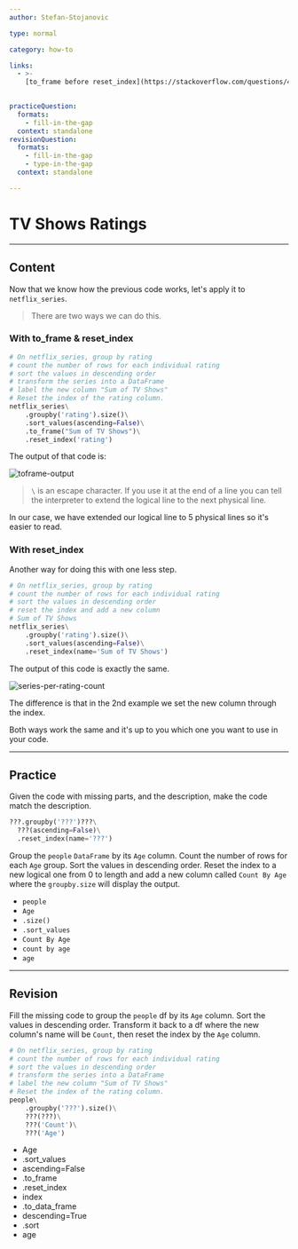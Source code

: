 ```yaml
---
author: Stefan-Stojanovic

type: normal

category: how-to

links:
  - >-
    [to_frame before reset_index](https://stackoverflow.com/questions/40914200/can-i-assign-a-reset-index-a-name){documentation}
    

practiceQuestion:
  formats:
    - fill-in-the-gap
  context: standalone
revisionQuestion:
  formats:
    - fill-in-the-gap
    - type-in-the-gap
  context: standalone

---
```


# TV Shows Ratings

---
## Content

Now that we know how the previous code works, let's apply it to `netflix_series`.

> There are two ways we can do this.

### With to_frame & reset_index

```py
# On netflix_series, group by rating
# count the number of rows for each individual rating
# sort the values in descending order
# transform the series into a DataFrame
# label the new column "Sum of TV Shows"
# Reset the index of the rating column.
netflix_series\
    .groupby('rating').size()\
    .sort_values(ascending=False)\
    .to_frame("Sum of TV Shows")\
    .reset_index('rating')
```

The output of that code is:

![toframe-output](https://img.enkipro.com/92ca8af7959786cd9bebb9c0898e3010.png)

> `\` is an escape character. If you use it at the end of a line you can tell the interpreter to extend the logical line to the next physical line.

In our case, we have extended our logical line to 5 physical lines so it's easier to read.

### With reset_index

Another way for doing this with one less step.

```py
# On netflix_series, group by rating
# count the number of rows for each individual rating
# sort the values in descending order
# reset the index and add a new column
# Sum of TV Shows
netflix_series\
    .groupby('rating').size()\
    .sort_values(ascending=False)\
    .reset_index(name='Sum of TV Shows')
```

The output of this code is exactly the same. 

![series-per-rating-count](https://img.enkipro.com/a7699cddce250f540b7259c4d0a10e2b.png)

The difference is that in the 2nd example we set the new column through the index.

Both ways work the same and it's up to you which one you want to use in your code.

---

## Practice

Given the code with missing parts, and the description, make the code match the description.

```python
???.groupby('???')???\
  ???(ascending=False)\
  .reset_index(name='???')
```

Group the `people` `DataFrame` by its `Age` column. Count the number of rows for each `Age` group. Sort the values in descending order. Reset the index to a new logical one from 0 to length and add a new column called `Count By Age` where the `groupby.size` will display the output.

- `people`
- `Age`
- `.size()`
- `.sort_values`
- `Count By Age`
- `count by age`
- `age`

---

## Revision

Fill the missing code to group the `people` df by its `Age` column. Sort the values in descending order. Transform it back to a df where the new column's name will be `Count`, then reset the index by the `Age` column.

```python
# On netflix_series, group by rating
# count the number of rows for each individual rating
# sort the values in descending order
# transform the series into a DataFrame
# label the new column "Sum of TV Shows"
# Reset the index of the rating column.
people\
    .groupby('???').size()\
    ???(???)\
    ???('Count')\
    ???('Age')
```

- Age
- .sort_values
- ascending=False
- .to_frame
- .reset_index
- index
- .to_data_frame
- descending=True
- .sort
- age
